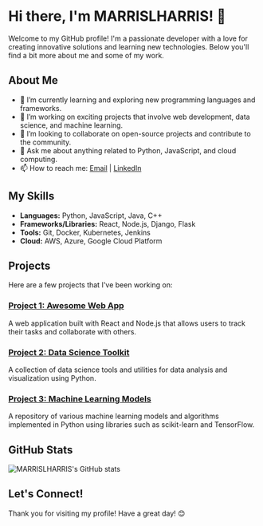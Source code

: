 # Hi there, I'm MARRISLHARRIS! 👋

Welcome to my GitHub profile! I'm a passionate developer with a love for creating innovative solutions and learning new technologies. Below you'll find a bit more about me and some of my work.

## About Me

- 🌱 I’m currently learning and exploring new programming languages and frameworks.
- 🔭 I’m working on exciting projects that involve web development, data science, and machine learning.
- 👯 I’m looking to collaborate on open-source projects and contribute to the community.
- 💬 Ask me about anything related to Python, JavaScript, and cloud computing.
- 📫 How to reach me: [Email](mailto:your-email@example.com) | [LinkedIn](https://www.linkedin.com/in/your-linkedin-profile)

## My Skills

- **Languages:** Python, JavaScript, Java, C++
- **Frameworks/Libraries:** React, Node.js, Django, Flask
- **Tools:** Git, Docker, Kubernetes, Jenkins
- **Cloud:** AWS, Azure, Google Cloud Platform

## Projects

Here are a few projects that I've been working on:

### [Project 1: Awesome Web App](https://github.com/MARRISLHARRIS/awesome-web-app)
A web application built with React and Node.js that allows users to track their tasks and collaborate with others.

### [Project 2: Data Science Toolkit](https://github.com/MARRISLHARRIS/data-science-toolkit)
A collection of data science tools and utilities for data analysis and visualization using Python.

### [Project 3: Machine Learning Models](https://github.com/MARRISLHARRIS/machine-learning-models)
A repository of various machine learning models and algorithms implemented in Python using libraries such as scikit-learn and TensorFlow.

## GitHub Stats

![MARRISLHARRIS's GitHub stats](https://github-readme-stats.vercel.app/api?username=MARRISLHARRIS&show_icons=true&theme=radical)

## Let's Connect!



Thank you for visiting my profile! Have a great day! 😊
